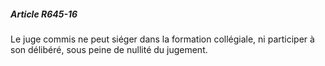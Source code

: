 ##### Article R645-16

Le juge commis ne peut siéger dans la formation collégiale, ni participer à son délibéré, sous peine de nullité du jugement.

